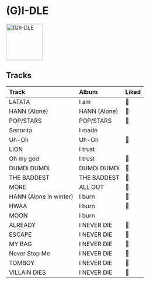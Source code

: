 
# (G)I-DLE


<img src="https://i.scdn.co/image/ab6761610000e5ebc54e9b09db7f35f5bbb0efd4" alt="(G)I-DLE" width="100" />

## Tracks

| Track                  | Album        | Liked   |
|:-----------------------|:-------------|:--------|
| LATATA                 | I am         | 💚       |
| HANN (Alone)           | HANN (Alone) | 💚       |
| POP/STARS              | POP/STARS    | 💚       |
| Senorita               | I made       |         |
| Uh-Oh                  | Uh-Oh        | 💚       |
| LION                   | I trust      |         |
| Oh my god              | I trust      | 💚       |
| DUMDi DUMDi            | DUMDi DUMDi  | 💚       |
| THE BADDEST            | THE BADDEST  | 💚       |
| MORE                   | ALL OUT      | 💚       |
| HANN (Alone in winter) | I burn       | 💚       |
| HWAA                   | I burn       | 💚       |
| MOON                   | I burn       |         |
| ALREADY                | I NEVER DIE  | 💚       |
| ESCAPE                 | I NEVER DIE  | 💚       |
| MY BAG                 | I NEVER DIE  | 💚       |
| Never Stop Me          | I NEVER DIE  | 💚       |
| TOMBOY                 | I NEVER DIE  | 💚       |
| VILLAIN DIES           | I NEVER DIE  | 💚       |